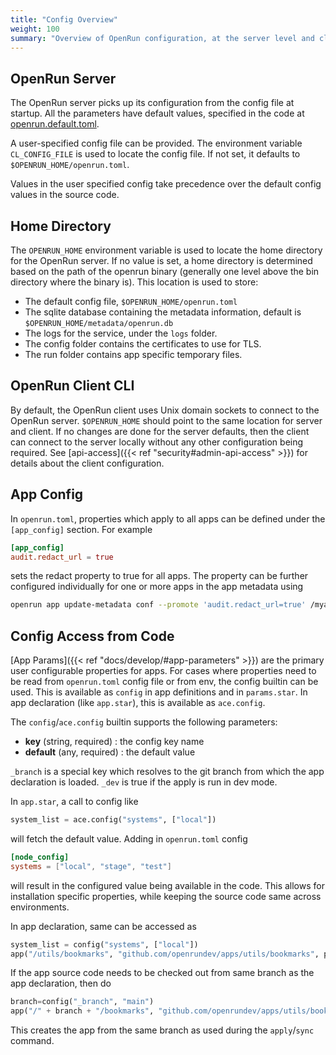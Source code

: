 ```yaml
---
title: "Config Overview"
weight: 100
summary: "Overview of OpenRun configuration, at the server level and client level and the $OPENRUN_HOME location for files"
---
```


## OpenRun Server

The OpenRun server picks up its configuration from the config file at startup. All the parameters have default values, specified in the code at [openrun.default.toml](https://github.com/openrundev/openrun/blob/main/internal/system/openrun.default.toml).

A user-specified config file can be provided. The environment variable `CL_CONFIG_FILE` is used to locate the config file. If not set, it defaults to `$OPENRUN_HOME/openrun.toml`.

Values in the user specified config take precedence over the default config values in the source code.

## Home Directory

The `OPENRUN_HOME` environment variable is used to locate the home directory for the OpenRun server. If no value is set, a home directory is determined based on the path of the openrun binary (generally one level above the bin directory where the binary is). This location is used to store:

- The default config file, `$OPENRUN_HOME/openrun.toml`
- The sqlite database containing the metadata information, default is `$OPENRUN_HOME/metadata/openrun.db`
- The logs for the service, under the `logs` folder.
- The config folder contains the certificates to use for TLS.
- The run folder contains app specific temporary files.

## OpenRun Client CLI

By default, the OpenRun client uses Unix domain sockets to connect to the OpenRun server. `$OPENRUN_HOME` should point to the same location for server and client. If no changes are done for the server defaults, then the client can connect to the server locally without any other configuration being required. See [api-access]({{< ref "security#admin-api-access" >}}) for details about the client configuration.

## App Config

In `openrun.toml`, properties which apply to all apps can be defined under the `[app_config]` section. For example

```toml {filename="openrun.toml"}
[app_config]
audit.redact_url = true
```

sets the redact property to true for all apps. The property can be further configured individually for one or more apps in the app metadata using

```sh
openrun app update-metadata conf --promote 'audit.redact_url=true' /myapp
```

## Config Access from Code

[App Params]({{< ref "docs/develop/#app-parameters" >}}) are the primary user configurable properties for apps. For cases where properties need to be read from `openrun.toml` config file or from env, the config builtin can be used. This is available as `config` in app definitions and in `params.star`. In app declaration (like `app.star`), this is available as `ace.config`.

The `config`/`ace.config` builtin supports the following parameters:

- **key** (string, required) : the config key name
- **default** (any, required) : the default value

`_branch` is a special key which resolves to the git branch from which the app declaration is loaded. `_dev` is true if the apply is run in dev mode.

In `app.star`, a call to config like

```python {filename="app.star"}
system_list = ace.config("systems", ["local"])
```

will fetch the default value. Adding in `openrun.toml` config

```toml {filename="openrun.toml"}
[node_config]
systems = ["local", "stage", "test"]
```

will result in the configured value being available in the code. This allows for installation specific properties, while keeping the source code same across environments.

In app declaration, same can be accessed as

```python {filename="utils.star"}
system_list = config("systems", ["local"])
app("/utils/bookmarks", "github.com/openrundev/apps/utils/bookmarks", params={"systems"=systems_list})
```

If the app source code needs to be checked out from same branch as the app declaration, then do

```python {filename="apps.star"}
branch=config("_branch", "main")
app("/" + branch + "/bookmarks", "github.com/openrundev/apps/utils/bookmarks", git_branch=branch)
```

This creates the app from the same branch as used during the `apply`/`sync` command.
